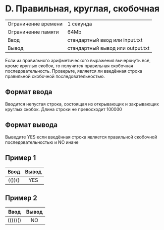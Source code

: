 # D. Правильная, круглая, скобочная

|                     |                                  |
| ------------------- | -------------------------------- |
| Ограничение времени | 1 секунда                        |
| Ограничение памяти  | 64Mb                             |
| Ввод                | стандартный ввод или input.txt   |
| Вывод               | стандартный вывод или output.txt |

Если из правильного арифметического выражения вычеркнуть всё, кроме круглых скобок, то получится правильная скобочная последовательность. Проверьте, является ли введённая строка правильной скобочной последовательностью.

## Формат ввода

Вводится непустая строка, состоящая из открывающих и закрывающих круглых скобок. Длина строки не превосходит 100000

## Формат вывода

Выведите YES если введённая строка является правильной скобочной последовательностью и NO иначе

## Пример 1

|  Ввод  | Вывод |
| :----: | :---: |
| (())() |  YES  |

## Пример 2

|  Ввод   | Вывод |
| :-----: | :---: |
| (()))() |  NO   |
